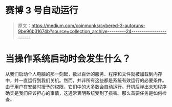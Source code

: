 # 赛博 3 号自动运行

> 原文：<https://medium.com/coinmonks/cybered-3-autoruns-9be96b31674b?source=collection_archive---------24----------------------->

# 当操作系统启动时会发生什么？

从我们启动个人电脑的那一刻起，数以百计的服务、程序和文件就被加载到内存中，并一直运行到我们关机。然而，并非所有这些都是系统有效运行的必要条件。由于用户在安装时授予的权限，它们中的大多数会自动运行。开机后弹出未知程序确实是我们应该担心的事情，这通常表明系统受到了损害。那么首要任务是如何检查…